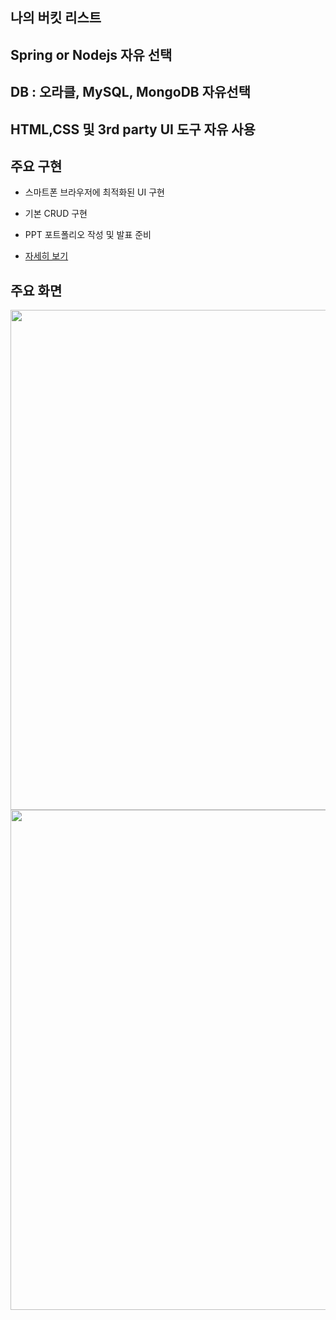 ## 나의 버킷 리스트

## Spring or Nodejs 자유 선택

## DB : 오라클, MySQL, MongoDB 자유선택

## HTML,CSS 및 3rd party UI 도구 자유 사용

## 주요 구현

- 스마트폰 브라우저에 최적화된 UI 구현

- 기본 CRUD 구현

- PPT 포트폴리오 작성 및 발표 준비

* [자세히 보기](./BucketList-PPT.pdf)

## 주요 화면
<img width="800" src="https://user-images.githubusercontent.com/54340885/77391624-91870880-6ddc-11ea-9a83-55c03ac60230.PNG">

<img width="800" src="https://user-images.githubusercontent.com/54340885/77391643-9a77da00-6ddc-11ea-8f09-f03afcb02266.PNG">
